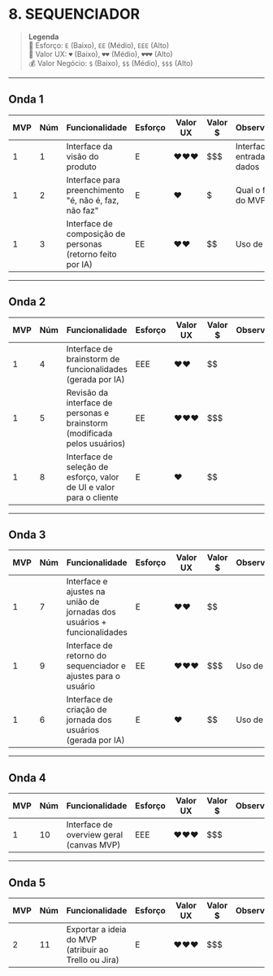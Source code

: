 # 8. SEQUENCIADOR

> **Legenda**  
> 🔧 Esforço: `E` (Baixo), `EE` (Médio), `EEE` (Alto)  
> 💖 Valor UX: `♥` (Baixo), `♥♥` (Médio), `♥♥♥` (Alto)  
> 💰 Valor Negócio: `$` (Baixo), `$$` (Médio), `$$$` (Alto)

---

## Onda 1

| MVP| Núm | Funcionalidade                                                              | Esforço | Valor UX | Valor $ | Observações                         |
|-----|-----|-----------------------------------------------------------------------------|---------|----------|---------|-------------------------------------|
|1| 1   | Interface da visão do produto                                               | E       | ♥♥♥      | $$$     | Interface de entrada de dados       |
|1| 2   | Interface para preenchimento "é, não é, faz, não faz"                       | E       | ♥        | $       | Qual o foco do MVP                  |
|1| 3   | Interface de composição de personas (retorno feito por IA)                  | EE      | ♥♥       | $$      | Uso de AI                            |

---

## Onda 2

| MVP| Núm | Funcionalidade                                                              | Esforço | Valor UX | Valor $ | Observações                         |
|-----|-----|-----------------------------------------------------------------------------|---------|----------|---------|-------------------------------------|
|1| 4   | Interface de brainstorm de funcionalidades (gerada por IA)                 | EEE     | ♥♥       | $$      |                                     |
|1| 5   | Revisão da interface de personas e brainstorm (modificada pelos usuários)  | EE      | ♥♥♥      | $$$     |                                     |
|1| 8   | Interface de seleção de esforço, valor de UI e valor para o cliente        | E       | ♥        | $$      |                                     |

---

## Onda 3

| MVP| Núm | Funcionalidade                                                              | Esforço | Valor UX | Valor $ | Observações                         |
|-----|-----|-----------------------------------------------------------------------------|---------|----------|---------|-------------------------------------|
|1| 7   | Interface e ajustes na união de jornadas dos usuários + funcionalidades    | E       | ♥♥       | $$      |                                     |
|1| 9   | Interface de retorno do sequenciador e ajustes para o usuário              | EE      | ♥♥♥      | $$$     | Uso de AI                           |
|1| 6   | Interface de criação de jornada dos usuários (gerada por IA)               | E       | ♥        | $$      | Uso de AI                           |

---

## Onda 4

| MVP| Núm | Funcionalidade                                                              | Esforço | Valor UX | Valor $ | Observações                         |
|-----|-----|-----------------------------------------------------------------------------|---------|----------|---------|-------------------------------------|
|1| 10  | Interface de overview geral (canvas MVP)                                   | EEE     | ♥♥♥      | $$$     |                                     |

---

## Onda 5

| MVP| Núm | Funcionalidade                                                              | Esforço | Valor UX | Valor $ | Observações                         |
|-----|-----|-----------------------------------------------------------------------------|---------|----------|---------|-------------------------------------|
|2| 11  | Exportar a ideia do MVP (atribuir ao Trello ou Jira)                       | E       | ♥♥♥      | $$$     |                                      |

